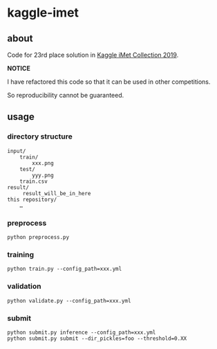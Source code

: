 # kaggle-imet
## about
Code for 23rd place solution in [Kaggle iMet Collection 2019](https://www.kaggle.com/c/imet-2019-fgvc6).

**NOTICE**

I have refactored this code so that it can be used in other competitions.

So reproducibility cannot be guaranteed.


## usage
### directory structure
```
input/
    train/
        xxx.png
    test/
        yyy.png
    train.csv
result/
     result_will_be_in_here
this repository/
    …
```

### preprocess
```
python preprocess.py
```

### training
```
python train.py --config_path=xxx.yml
```

### validation
```
python validate.py --config_path=xxx.yml
```

### submit
```
python submit.py inference --config_path=xxx.yml
python submit.py submit --dir_pickles=foo --threshold=0.XX 
```
